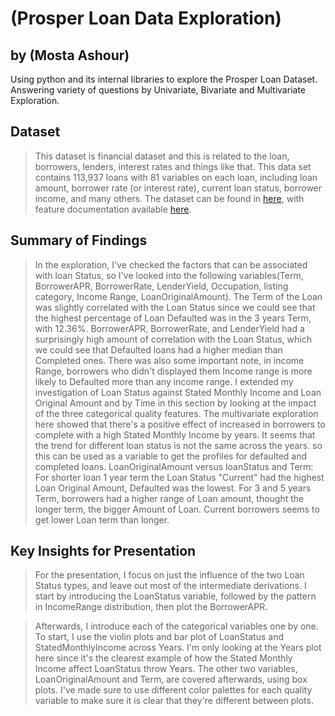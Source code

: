 # (Prosper Loan Data Exploration)
## by (Mosta Ashour)
Using python and its internal libraries to explore the Prosper Loan Dataset.
Answering variety of questions by Univariate, Bivariate and Multivariate Exploration.


## Dataset

> This dataset is financial dataset and this is related to the loan, borrowers, lenders, interest rates and things like that.
This data set contains 113,937 loans with 81 variables on each loan, including loan amount, borrower rate (or interest rate), current loan status, borrower income, and many others. The dataset can be found in [here](https://s3.amazonaws.com/udacity-hosted-downloads/ud651/prosperLoanData.csv),
with feature documentation available [here](https://docs.google.com/spreadsheets/d/1gDyi_L4UvIrLTEC6Wri5nbaMmkGmLQBk-Yx3z0XDEtI/edit#gid=0).


## Summary of Findings

> In the exploration, I've checked the factors that can be associated with loan Status, so I've looked into the following variables(Term, BorrowerAPR, BorrowerRate, LenderYield, Occupation, listing category, Income Range, LoanOriginalAmount).
> The Term of the Loan was slightly correlated with the Loan Status since we could see that the highest percentage of Loan Defaulted was in the 3 years Term, with 12.36%.
BorrowerAPR, BorrowerRate, and LenderYield had a surprisingly high amount of correlation with the Loan Status, which we could see that Defaulted loans had a higher median than Completed ones.
There was also some important note, in income Range, borrowers who didn't displayed them Income range is more likely to Defaulted more than any income range.
>I extended my investigation of Loan Status against Stated Monthly Income and Loan Original Amount and by Time in this section by looking at the impact of the three categorical quality features.
The multivariate exploration here showed that there's a positive effect of increased in borrowers to complete with a high Stated Monthly Income by years.
It seems that the trend for different loan status is not the same across the years. so this can be used as a variable to get the profiles for defaulted and completed loans.
LoanOriginalAmount versus loanStatus and Term: For shorter loan 1 year term the Loan Status "Current" had the highest Loan Original Amount, Defaulted was the lowest. For 3 and 5 years Term, borrowers had a higher range of Loan amount, thought the longer term, the bigger Amount of Loan.
Current borrowers seems to get lower Loan term than longer.


## Key Insights for Presentation

> For the presentation, I focus on just the influence of the two Loan Status types,  and leave out most of the intermediate derivations. I start by introducing the LoanStatus variable, followed by the pattern in IncomeRange distribution, then plot the BorrowerAPR.

> Afterwards, I introduce each of the categorical variables one by one. To start, I use the violin plots and bar plot of LoanStatus and StatedMonthlyIncome across Years. I'm only looking at the Years plot here since it's the clearest example of how the Stated Monthly Income affect LoanStatus throw Years. The other two variables, LoanOriginalAmount and Term, are covered afterwards, using box plots. I've made sure to use different color palettes for each quality variable to make sure it is clear that they're different between plots.

